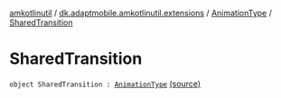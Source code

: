 [amkotlinutil](../../index.md) / [dk.adaptmobile.amkotlinutil.extensions](../index.md) / [AnimationType](index.md) / [SharedTransition](./-shared-transition.md)

# SharedTransition

`object SharedTransition : `[`AnimationType`](index.md) [(source)](https://github.com/adaptmobile-organization/amkotlinutil/tree/master/amkotlinutil/amkotlinutil/src/main/java/dk/adaptmobile/amkotlinutil/extensions/ConductorExtensions.kt#L41)